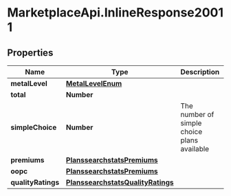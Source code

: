 # MarketplaceApi.InlineResponse20011

## Properties
Name | Type | Description | Notes
------------ | ------------- | ------------- | -------------
**metalLevel** | [**MetalLevelEnum**](MetalLevelEnum.md) |  | [optional] 
**total** | **Number** |  | [optional] 
**simpleChoice** | **Number** | The number of simple choice plans available | [optional] 
**premiums** | [**PlanssearchstatsPremiums**](PlanssearchstatsPremiums.md) |  | [optional] 
**oopc** | [**PlanssearchstatsPremiums**](PlanssearchstatsPremiums.md) |  | [optional] 
**qualityRatings** | [**PlanssearchstatsQualityRatings**](PlanssearchstatsQualityRatings.md) |  | [optional] 


